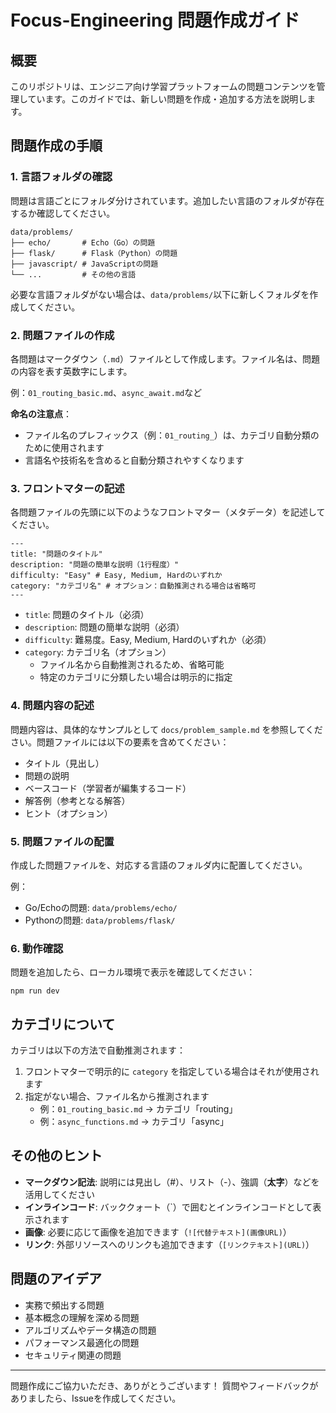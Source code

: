 # Focus-Engineering 問題作成ガイド

## 概要

このリポジトリは、エンジニア向け学習プラットフォームの問題コンテンツを管理しています。このガイドでは、新しい問題を作成・追加する方法を説明します。

## 問題作成の手順

### 1. 言語フォルダの確認

問題は言語ごとにフォルダ分けされています。追加したい言語のフォルダが存在するか確認してください。

```
data/problems/
├── echo/       # Echo（Go）の問題
├── flask/      # Flask（Python）の問題
├── javascript/ # JavaScriptの問題
└── ...         # その他の言語
```

必要な言語フォルダがない場合は、`data/problems/`以下に新しくフォルダを作成してください。

### 2. 問題ファイルの作成

各問題はマークダウン（`.md`）ファイルとして作成します。ファイル名は、問題の内容を表す英数字にします。

例：`01_routing_basic.md`、`async_await.md`など

**命名の注意点**：
- ファイル名のプレフィックス（例：`01_routing_`）は、カテゴリ自動分類のために使用されます
- 言語名や技術名を含めると自動分類されやすくなります

### 3. フロントマターの記述

各問題ファイルの先頭に以下のようなフロントマター（メタデータ）を記述してください。

```
---
title: "問題のタイトル"
description: "問題の簡単な説明（1行程度）"
difficulty: "Easy" # Easy, Medium, Hardのいずれか
category: "カテゴリ名" # オプション：自動推測される場合は省略可
---
```

- `title`: 問題のタイトル（必須）
- `description`: 問題の簡単な説明（必須）
- `difficulty`: 難易度。Easy, Medium, Hardのいずれか（必須）
- `category`: カテゴリ名（オプション）
  - ファイル名から自動推測されるため、省略可能
  - 特定のカテゴリに分類したい場合は明示的に指定

### 4. 問題内容の記述

問題内容は、具体的なサンプルとして `docs/problem_sample.md` を参照してください。問題ファイルには以下の要素を含めてください：

- タイトル（見出し）
- 問題の説明
- ベースコード（学習者が編集するコード）
- 解答例（参考となる解答）
- ヒント（オプション）

### 5. 問題ファイルの配置

作成した問題ファイルを、対応する言語のフォルダ内に配置してください。

例：
- Go/Echoの問題: `data/problems/echo/`
- Pythonの問題: `data/problems/flask/`

### 6. 動作確認

問題を追加したら、ローカル環境で表示を確認してください：

```
npm run dev
```

## カテゴリについて

カテゴリは以下の方法で自動推測されます：

1. フロントマターで明示的に `category` を指定している場合はそれが使用されます
2. 指定がない場合、ファイル名から推測されます
   - 例：`01_routing_basic.md` → カテゴリ「routing」
   - 例：`async_functions.md` → カテゴリ「async」

## その他のヒント

- **マークダウン記法**: 説明には見出し（#）、リスト（-）、強調（**太字**）などを活用してください
- **インラインコード**: バッククォート（`）で囲むとインラインコードとして表示されます
- **画像**: 必要に応じて画像を追加できます（`![代替テキスト](画像URL)`）
- **リンク**: 外部リソースへのリンクも追加できます（`[リンクテキスト](URL)`）

## 問題のアイデア

- 実務で頻出する問題
- 基本概念の理解を深める問題
- アルゴリズムやデータ構造の問題
- パフォーマンス最適化の問題
- セキュリティ関連の問題

---

問題作成にご協力いただき、ありがとうございます！
質問やフィードバックがありましたら、Issueを作成してください。
